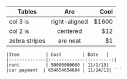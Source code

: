 | Tables        | Are           | Cool  |
| ------------- |:-------------:| -----:|
| col 3 is      | right-aligned | $1600 |
| col 2 is      | centered      |   $12 |
| zebra stripes | are neat      |    $1 |

```
|Item          | Cost        | Date   |
|--------------|:-------------:|--------:|
|rent          | 50000000000 | 11/1/13|
|car payment  | 654654654684 | 11/24/13| ```
